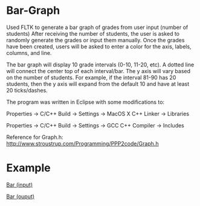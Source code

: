 # Bar-Graph
Used FLTK to generate a bar graph of grades from user input (number of students)
After receiving the number of students, the user is asked to randomly generate the grades or input them manually. Once the grades have been created, users will be asked to enter a color for the axis, labels, columns, and line.

The bar graph will display 10 grade intervals (0-10, 11-20, etc). A dotted line will connect the center top of each interval/bar. The y axis will vary based on the number of students. For example, if the interval 81-90 has 20 students, then the y axis will expand from the default 10 and have at least 20 ticks/dashes. 


The program was written in Eclipse with some modifications to: 

Properties -> C/C++ Build -> Settings -> MacOS X C++ Linker -> Libraries  

Properties -> C/C++ Build -> Settings -> GCC C++ Compiler -> Includes

Reference for Graph.h: http://www.stroustrup.com/Programming/PPP2code/Graph.h

# Example
[Bar (input)](https://github.com/AlanC5/Bar-Graph/blob/master/Bar(1).png)

[Bar (ouput)](https://github.com/AlanC5/Bar-Graph/blob/master/Bar(2).png)
